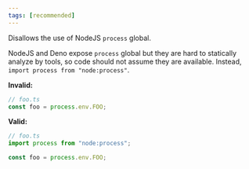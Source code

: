 ```yaml
---
tags: [recommended]
---
```


Disallows the use of NodeJS `process` global.

NodeJS and Deno expose `process` global but they are hard to statically analyze
by tools, so code should not assume they are available. Instead,
`import process from "node:process"`.

**Invalid:**

```typescript
// foo.ts
const foo = process.env.FOO;
```

**Valid:**

```typescript
// foo.ts
import process from "node:process";

const foo = process.env.FOO;
```
